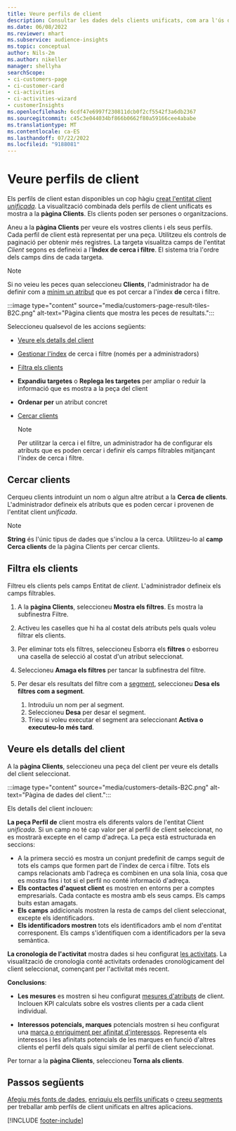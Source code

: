 ```yaml
---
title: Veure perfils de client
description: Consultar les dades dels clients unificats, com ara l'ús de la cerca i el filtre
ms.date: 06/08/2022
ms.reviewer: mhart
ms.subservice: audience-insights
ms.topic: conceptual
author: Nils-2m
ms.author: nikeller
manager: shellyha
searchScope:
- ci-customers-page
- ci-customer-card
- ci-activities
- ci-activities-wizard
- customerInsights
ms.openlocfilehash: 6cdf47e6997f230811dcb0f2cf5542f3a6db2367
ms.sourcegitcommit: c45c3e044034bf866b0662f80a59166cee4ababe
ms.translationtype: MT
ms.contentlocale: ca-ES
ms.lasthandoff: 07/22/2022
ms.locfileid: "9188081"
---
```

# <a name="view-customer-profiles"></a>Veure perfils de client

Els perfils de client estan disponibles un cop hàgiu [creat l'entitat client *unificada*](data-unification.md). La visualització combinada dels perfils de client unificats es mostra a la **pàgina Clients**. Els clients poden ser persones o organitzacions.

Aneu a la **pàgina Clients** per veure els vostres clients i els seus perfils. Cada perfil de client està representat per una peça. Utilitzeu els controls de paginació per obtenir més registres. La targeta visualitza camps de l'entitat *Client* segons es defineixi a l'**Índex de cerca i filtre**. El sistema tria l'ordre dels camps dins de cada targeta.

> [!NOTE]
> Si no veieu les peces quan seleccioneu **Clients**, l'administrador ha de definir com a [mínim un atribut](search-filter-index.md) que es pot cercar a l'índex **de** cerca i filtre.

:::image type="content" source="media/customers-page-result-tiles-B2C.png" alt-text="Pàgina clients que mostra les peces de resultats.":::

Seleccioneu qualsevol de les accions següents:
- [Veure els detalls del client](#view-customer-details)
- [Gestionar l'índex](search-filter-index.md) de cerca i filtre (només per a administradors)
- [Filtra els clients](#filter-customers)
- **Expandiu targetes** o **Replega les targetes** per ampliar o reduir la informació que es mostra a la peça del client
- **Ordenar per** un atribut concret
- [Cercar clients](#search-for-customers)

  > [!NOTE]
  > Per utilitzar la cerca i el filtre, un administrador ha de configurar els atributs que es poden cercar i definir els camps filtrables mitjançant l'índex de cerca i filtre.

## <a name="search-for-customers"></a>Cercar clients

Cerqueu clients introduint un nom o algun altre atribut a la **Cerca de clients**. L'administrador defineix els atributs que es poden cercar i provenen de l'entitat client *unificada*.

> [!NOTE]
> **String** és l'únic tipus de dades que s'inclou a la cerca. Utilitzeu-lo al **camp Cerca clients** de la pàgina Clients per cercar clients.

## <a name="filter-customers"></a>Filtra els clients

Filtreu els clients pels camps Entitat de *client*. L'administrador defineix els camps filtrables.

1. A la **pàgina Clients**, seleccioneu **Mostra els filtres**. Es mostra la subfinestra Filtre.

1. Activeu les caselles que hi ha al costat dels atributs pels quals voleu filtrar els clients.

1. Per eliminar tots els filtres, seleccioneu Esborra els **filtres** o esborreu una casella de selecció al costat d'un atribut seleccionat.

1. Seleccioneu **Amaga els filtres** per tancar la subfinestra del filtre.

1. Per desar els resultats del filtre com a [segment](segments.md), seleccioneu **Desa els filtres com a segment**.
   1. Introduïu un nom per al segment.
   1. Seleccioneu **Desa** per desar el segment.
   1. Trieu si voleu executar el segment ara seleccionant **Activa o executeu-lo** **més tard**.

## <a name="view-customer-details"></a>Veure els detalls del client

A la **pàgina Clients**, seleccioneu una peça del client per veure els detalls del client seleccionat.

:::image type="content" source="media/customers-details-B2C.png" alt-text="Pàgina de dades del client.":::

Els detalls del client inclouen:

**La peça Perfil de** client mostra els diferents valors de l'entitat Client *unificada*. Si un camp no té cap valor per al perfil de client seleccionat, no es mostrarà excepte en el camp d'adreça. La peça està estructurada en seccions:

- A la primera secció es mostra un conjunt predefinit de camps seguit de tots els camps que formen part de l'índex de cerca i filtre. Tots els camps relacionats amb l'adreça es combinen en una sola línia, cosa que es mostra fins i tot si el perfil no conté informació d'adreça.
- **Els contactes d'aquest client** es mostren en entorns per a comptes empresarials. Cada contacte es mostra amb els seus camps. Els camps buits estan amagats.
- **Els camps** addicionals mostren la resta de camps del client seleccionat, excepte els identificadors.
- **Els identificadors mostren** tots els identificadors amb el nom d'entitat corresponent. Els camps s'identifiquen com a identificadors per la seva semàntica.

**La cronologia de l'activitat** mostra dades si heu configurat [les activitats](activities.md). La visualització de cronologia conté activitats ordenades cronològicament del client seleccionat, començant per l'activitat més recent.

**Conclusions**:

- **Les mesures** es mostren si heu configurat [mesures d'atributs](measures.md) de client. Inclouen KPI calculats sobre els vostres clients per a cada client individual.

- **Interessos potencials, marques** potencials mostren si heu configurat una [marca o enriquiment per afinitat d'interessos](enrichment-microsoft.md). Representa els interessos i les afinitats potencials de les marques en funció d'altres clients el perfil dels quals sigui similar al perfil de client seleccionat.

Per tornar a la **pàgina Clients**, seleccioneu **Torna als clients**.

## <a name="next-steps"></a>Passos següents

[Afegiu més fonts de dades](data-sources.md), [enriquiu els perfils unificats](enrichment-hub.md) o [creeu segments](segments.md) per treballar amb perfils de client unificats en altres aplicacions.

[!INCLUDE [footer-include](includes/footer-banner.md)]
